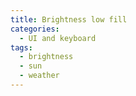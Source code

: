 ```yaml
---
title: Brightness low fill
categories:
  - UI and keyboard
tags:
  - brightness
  - sun
  - weather
---
```

